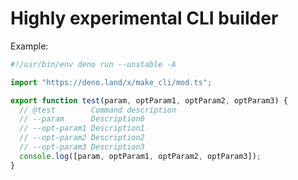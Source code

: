 Highly experimental CLI builder
===============================

Example:

```js
#!/usr/bin/env deno run --unstable -A

import "https://deno.land/x/make_cli/mod.ts";

export function test(param, optParam1, optParam2, optParam3) {
  // @test        Command description
  // --param      Description0
  // --opt-param1 Description1
  // --opt-param2 Description2
  // --opt-param3 Description3
  console.log([param, optParam1, optParam2, optParam3]);
}
```
